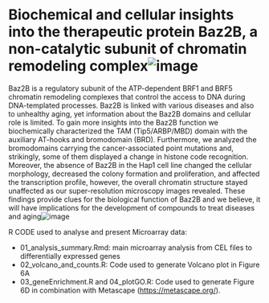 # Biochemical and cellular insights into the therapeutic protein Baz2B, a non-catalytic subunit of chromatin remodeling complex![image](https://user-images.githubusercontent.com/8363228/203988325-30f827f3-919d-4e74-9e61-dc6e63ab9afe.png)

Baz2B is a regulatory subunit of the ATP-dependent BRF1 and BRF5 chromatin remodeling complexes that control the access to DNA during DNA-templated processes. Baz2B is linked with various diseases and also to unhealthy aging, yet information about the Baz2B domains and cellular role is limited. To gain more insights into the Baz2B function we biochemically characterized the TAM (Tip5/ARBP/MBD) domain with the auxiliary AT-hooks and bromodomain (BRD). Furthermore, we analyzed the bromodomains carrying the cancer-associated point mutations and, strikingly, some of them displayed a change in histone code recognition. Moreover, the absence of Baz2B in the Hap1 cell line changed the cellular morphology, decreased the colony formation and proliferation, and affected the transcription profile, however, the overall chromatin structure stayed unaffected as our super-resolution microscopy images revealed. These findings provide clues for the biological function of Baz2B and we believe, it will have implications for the development of compounds to treat diseases and aging![image](https://user-images.githubusercontent.com/8363228/203988364-490ada48-6766-44c7-8e1d-8090e75f81a2.png)


R CODE used to analyse and present Microarray data:
+ 01_analysis_summary.Rmd: main microarray analysis from CEL files to differentially expressed genes
+ 02_volcano_and_counts.R: Code used to generate Volcano plot in Figure 6A
+ 03_geneEnrichment.R and 04_plotGO.R: Code used to generate Figure 6D in combination with Metascape (https://metascape.org/).
